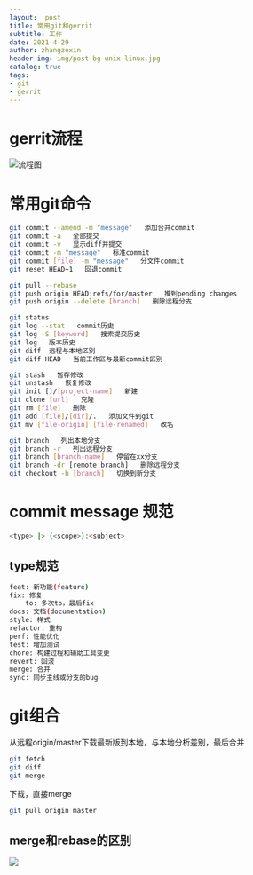 ```yaml
---
layout:  post
title: 常用git和gerrit
subtitle: 工作
date: 2021-4-29
author: zhangzexin
header-img: img/post-bg-unix-linux.jpg
catalog: true
tags:
- git
- gerrit
---
```


# gerrit流程

![流程图](https://img04.sogoucdn.com/app/a/100520146/2593E9D6A57357CFDE1280AB3062AB17)

# 常用git命令

```bash
git commit --amend -m "message"   添加合并commit
git commit -a   全部提交
git commit -v   显示diff并提交
git commit -m "message"   标准commit
git commit [file] -m "message"   分文件commit
git reset HEAD~1   回退commit

git pull --rebase   
git push origin HEAD:refs/for/master   推到pending changes
git push origin --delete [branch]   删除远程分支

git status
git log --stat   commit历史
git log -S [keyword]   搜索提交历史
git log   版本历史
git diff  远程与本地区别
git diff HEAD   当前工作区与最新commit区别

git stash   暂存修改
git unstash   恢复修改
git init []/[project-name]   新建
git clone [url]   克隆
git rm [file]   删除
git add [file]/[dir]/.   添加文件到git
git mv [file-origin] [file-renamed]   改名

git branch   列出本地分支
git branch -r   列出远程分支
git branch [branch-name]   停留在xx分支
git branch -dr [remote branch]   删除远程分支
git checkout -b [branch]   切换到新分支
```

# commit message 规范

```bash
<type> |> (<scope>):<subject>
```

## type规范

```bash
feat: 新功能(feature)
fix: 修复
	to: 多次to，最后fix
docs: 文档(documentation)
style: 样式
refactor: 重构
perf: 性能优化
test: 增加测试
chore: 构建过程和辅助工具变更
revert: 回滚
merge: 合并
sync: 同步主线或分支的bug
```



# git组合

从远程origin/master下载最新版到本地，与本地分析差别，最后合并

```bash
git fetch 
git diff
git merge
```

下载，直接merge

```bash
git pull origin master
```



## merge和rebase的区别

![](https://img01.sogoucdn.com/app/a/100520146/635241323ECC4334EE281F6160593963)



